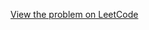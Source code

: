 [View the problem on LeetCode](https://leetcode.com/problems/intersection-of-three-sorted-arrays/)

